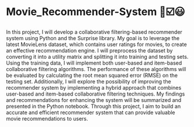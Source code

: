 # Movie_Recommender-System 🎥☑️😃
In this project, I will develop a collaborative filtering-based recommender system using Python and the Surprise library. My goal is to leverage the latest MovieLens dataset, which contains user ratings for movies, to create an effective recommendation engine. I will preprocess the dataset by converting it into a utility matrix and splitting it into training and testing sets. Using the training data, I will implement both user-based and item-based collaborative filtering algorithms. The performance of these algorithms will be evaluated by calculating the root mean squared error (RMSE) on the testing set. Additionally, I will explore the possibility of improving the recommender system by implementing a hybrid approach that combines user-based and item-based collaborative filtering techniques. My findings and recommendations for enhancing the system will be summarized and presented in the Python notebook. Through this project, I aim to build an accurate and efficient recommender system that can provide valuable movie recommendations to users.
